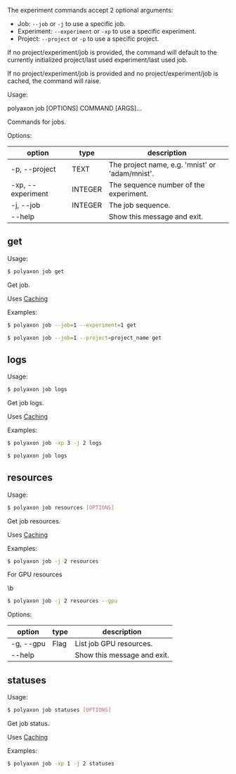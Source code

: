 The experiment commands accept 2 optional arguments:

 * Job: `--job` or `-j`  to use a specific job.
 * Experiment: `--experiment` or `-xp`  to use a specific experiment.
 * Project: `--project` or `-p`  to use a specific project.

If no project/experiment/job is provided, the command will default to the currently initialized project/last used experiment/last used job.

If no project/experiment/job is provided and no project/experiment/job is cached, the command will raise.

Usage:

polyaxon job [OPTIONS] COMMAND [ARGS]...

Commands for jobs.

Options:

option | type | description
-------|------|------------
  -p, --project | TEXT | The project name, e.g. 'mnist' or 'adam/mnist'.
  -xp, --experiment | INTEGER | The sequence number of the experiment.
  -j, --job | INTEGER | The job sequence.
  --help |  | Show this message and exit.


## get

Usage:

```bash
$ polyaxon job get
```

Get job.

Uses [Caching](/polyaxon_cli/introduction#Caching)

Examples:

```bash
$ polyaxon job --job=1 --experiment=1 get
```

```bash
$ polyaxon job --job=1 --project=project_name get
```

## logs

Usage:

```bash
$ polyaxon job logs
```

Get job logs.

Uses [Caching](/polyaxon_cli/introduction#Caching)

Examples:

```bash
$ polyaxon job -xp 3 -j 2 logs
```

```bash
$ polyaxon job logs
```


## resources

Usage:

```bash
$ polyaxon job resources [OPTIONS]
```

Get job resources.

Uses [Caching](/polyaxon_cli/introduction#Caching)

Examples:

```bash
$ polyaxon job -j 2 resources
```

For GPU resources

\b
```bash
$ polyaxon job -j 2 resources --gpu
```


Options:

option | type | description
-------|------|------------
  -g, --gpu | Flag | List job GPU resources.
  --help | | Show this message and exit.


## statuses

Usage:

```bash
$ polyaxon job statuses [OPTIONS]
```

Get job status.

Uses [Caching](/polyaxon_cli/introduction#Caching)

Examples:

```bash
$ polyaxon job -xp 1 -j 2 statuses
```
